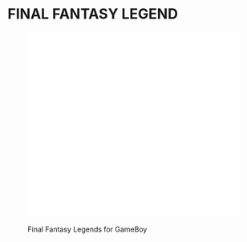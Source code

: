 # FINAL FANTASY LEGEND

<figure><img src="../../.gitbook/assets/e6ca2f15b5efd163773576dec8274d58.png" alt=""><figcaption><p>Final Fantasy Legends for GameBoy</p></figcaption></figure>
